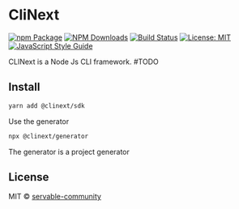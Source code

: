 # CliNext

[![npm Package](https://img.shields.io/npm/v/servable-engine.svg?style=flat-square)](https://www.npmjs.org/package/servable-engine)
[![NPM Downloads](https://img.shields.io/npm/dm/servable-engine.svg)](https://npmjs.org/package/servable-engine)
[![Build Status](https://github.com/clinext-org/sdk/actions/workflows/release.yml/badge.svg)](https://github.com/clinext-org/sdk/actions/tests.yml)
[![License: MIT](https://img.shields.io/badge/License-MIT-yellow.svg)](https://opensource.org/licenses/MIT)
[![JavaScript Style Guide](https://img.shields.io/badge/code_style-standard-brightgreen.svg)](https://standardjs.com)

CLINext is a Node Js CLI framework.
#TODO

## Install
```bash
yarn add @clinext/sdk
```

Use the generator
```bash
npx @clinext/generator
```
The generator is a project generator


## License

MIT © [servable-community](https://github.com/servable-community)
